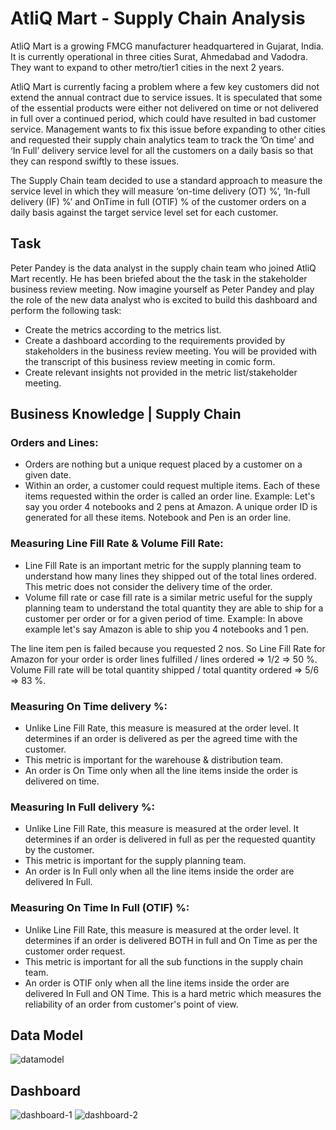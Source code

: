 
# AtliQ Mart - Supply Chain Analysis

AtliQ Mart is a growing FMCG manufacturer headquartered in Gujarat, India. It is currently operational in three cities Surat, Ahmedabad and Vadodra. They want to expand to other metro/tier1 cities in the next 2 years.

AtliQ Mart is currently facing a problem where a few key customers did not extend the annual contract due to service issues. It is speculated that some of the essential products were either not delivered on time or not delivered in full over a continued period, which could have resulted in bad customer service. Management wants to fix this issue before expanding to other cities and requested their supply chain analytics team to track the ’On time’ and ‘In Full’ delivery service level for all the customers on a daily basis so that they can respond swiftly to these issues.

The Supply Chain team decided to use a standard approach to measure the service level in which they will measure ‘on-time delivery (OT) %’, ‘In-full delivery (IF) %’ and OnTime in full (OTIF) % of the customer orders on a daily basis against the target service level set for each customer.

## Task
Peter Pandey is the data analyst in the supply chain team who joined AtliQ Mart recently. He has been briefed about the the task in the stakeholder business review meeting. Now imagine yourself as Peter Pandey and play the role of the new data analyst who is excited to build this dashboard and perform the following task:
* Create the metrics according to the metrics list.
* Create a dashboard according to the requirements provided by stakeholders in the business review meeting. You will be provided with the transcript of this business review meeting in comic form.
* Create relevant insights not provided in the metric list/stakeholder meeting.


## Business Knowledge | Supply Chain
### Orders and Lines: 
* Orders are nothing but a unique request placed by a customer on a given date.
* Within an order, a customer could request multiple items. Each of these items requested within the order is called an order line.
Example: Let's say you order 4 notebooks and 2 pens at Amazon. A unique order ID is
generated for all these items. Notebook and Pen is an order line.

### Measuring Line Fill Rate & Volume Fill Rate: 
* Line Fill Rate is an important metric for the supply planning team to understand how many lines they shipped out of the total lines ordered. This metric does not consider the delivery time of the order.
* Volume fill rate or case fill rate is a similar metric useful for the supply planning team to understand the total quantity they are able to ship for a customer per order or for a given period of time.
Example: In above example let's say Amazon is able to ship you 4 notebooks and 1 pen. 

The line item pen is failed because you requested 2 nos. So Line Fill Rate for Amazon for your order is order lines fulfilled / lines ordered => 1/2 => 50 %. Volume Fill rate will be total quantity shipped / total quantity ordered => 5/6 => 83 %.

### Measuring On Time delivery %:
* Unlike Line Fill Rate, this measure is measured at the order level. It determines if an order is delivered as per the agreed time with the customer.
* This metric is important for the warehouse & distribution team.
* An order is On Time only when all the line items inside the order is delivered on time.

### Measuring In Full delivery %:
* Unlike Line Fill Rate, this measure is measured at the order level. It determines if an order is delivered in full as per the requested quantity by the customer.
* This metric is important for the supply planning team.
* An order is In Full only when all the line items inside the order are delivered In Full.

### Measuring On Time In Full (OTIF) %:
* Unlike Line Fill Rate, this measure is measured at the order level. It determines if an order is delivered BOTH in full and On Time as per the customer order request.
* This metric is important for all the sub functions in the supply chain team.
* An order is OTIF only when all the line items inside the order are delivered In Full and ON Time. This is a hard metric which measures the reliability of an order from customer's point of view.


## Data Model

![datamodel](https://user-images.githubusercontent.com/98509940/217880436-c3ba0d4f-4b9a-4c89-9d28-db333bbad68e.PNG)


## Dashboard

![dashboard-1](https://user-images.githubusercontent.com/98509940/217882045-a609b67a-6306-487b-a160-3e8ab2797441.png)
![dashboard-2](https://user-images.githubusercontent.com/98509940/217882060-ca33f06f-37e9-407a-a31c-bdd89d4bf02d.png)




